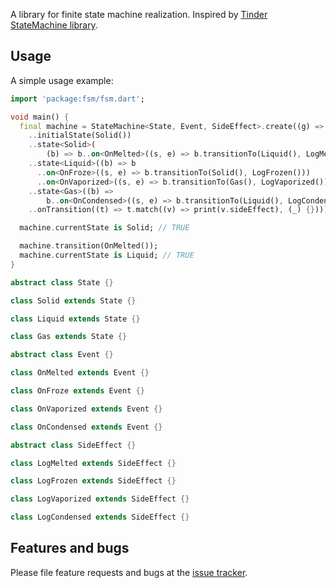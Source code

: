 A library for finite state machine realization. Inspired by [Tinder StateMachine library](https://github.com/Tinder/StateMachine).

## Usage

A simple usage example:

```dart
import 'package:fsm/fsm.dart';

void main() {
  final machine = StateMachine<State, Event, SideEffect>.create((g) => g
    ..initialState(Solid())
    ..state<Solid>(
        (b) => b..on<OnMelted>((s, e) => b.transitionTo(Liquid(), LogMelted())))
    ..state<Liquid>((b) => b
      ..on<OnFroze>((s, e) => b.transitionTo(Solid(), LogFrozen()))
      ..on<OnVaporized>((s, e) => b.transitionTo(Gas(), LogVaporized())))
    ..state<Gas>((b) =>
        b..on<OnCondensed>((s, e) => b.transitionTo(Liquid(), LogCondensed())))
    ..onTransition((t) => t.match((v) => print(v.sideEffect), (_) {})));

  machine.currentState is Solid; // TRUE

  machine.transition(OnMelted());
  machine.currentState is Liquid; // TRUE
}

abstract class State {}

class Solid extends State {}

class Liquid extends State {}

class Gas extends State {}

abstract class Event {}

class OnMelted extends Event {}

class OnFroze extends Event {}

class OnVaporized extends Event {}

class OnCondensed extends Event {}

abstract class SideEffect {}

class LogMelted extends SideEffect {}

class LogFrozen extends SideEffect {}

class LogVaporized extends SideEffect {}

class LogCondensed extends SideEffect {}

```

## Features and bugs

Please file feature requests and bugs at the [issue tracker][tracker].

[tracker]: https://github.com/ookami-kb/fsm/issues
